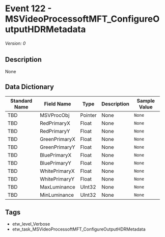 # Event 122 - MSVideoProcessoftMFT_ConfigureOutputHDRMetadata
###### Version: 0

## Description
None

## Data Dictionary
|Standard Name|Field Name|Type|Description|Sample Value|
|---|---|---|---|---|
|TBD|MSVProcObj|Pointer|None|`None`|
|TBD|RedPrimaryX|Float|None|`None`|
|TBD|RedPrimaryY|Float|None|`None`|
|TBD|GreenPrimaryX|Float|None|`None`|
|TBD|GreenPrimaryY|Float|None|`None`|
|TBD|BluePrimaryX|Float|None|`None`|
|TBD|BluePrimaryY|Float|None|`None`|
|TBD|WhitePrimaryX|Float|None|`None`|
|TBD|WhitePrimaryY|Float|None|`None`|
|TBD|MaxLuminance|UInt32|None|`None`|
|TBD|MinLuminance|UInt32|None|`None`|

## Tags
* etw_level_Verbose
* etw_task_MSVideoProcessoftMFT_ConfigureOutputHDRMetadata